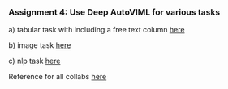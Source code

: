 ### Assignment 4: Use Deep AutoVIML for various tasks

a) tabular task with including a free text column [here](https://github.com/KumudaBG/CMPE-297-Special-Topics-Assignments/blob/main/Assignment4/tabular_task_with_text_autoviml.ipynb)

b) image task [here](https://github.com/KumudaBG/CMPE-297-Special-Topics-Assignments/blob/main/Assignment4/nlp_task_autoviml.ipynb)

c) nlp task [here](https://github.com/KumudaBG/CMPE-297-Special-Topics-Assignments/blob/main/Assignment4/image_task_autoviml.ipynb)

Reference for all collabs [here](https://github.com/AutoViML/deep_autoviml)

